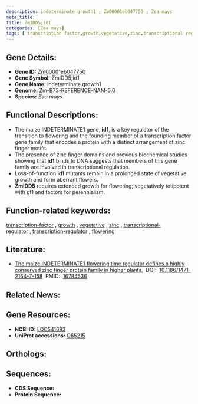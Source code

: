```yaml
---
description: indeterminate growth1 ; Zm00001eb047750 ; Zea mays
meta_title:
title: ZmIDD5;id1
categories: [Zea mays]
tags: [ transcription factor,growth,vegetative,zinc,transcriptional regulator,transcription regulator,flowering ]
---
```


## Gene Details:
- **Gene ID:**	[Zm00001eb047750](https://www.maizegdb.org/gene_center/gene/Zm00001eb047750)
- **Gene Symbol:** ZmIDD5;id1
- **Gene Name:** indeterminate growth1
- **Genome:** [Zm-B73-REFERENCE-NAM-5.0](https://www.maizegdb.org/genome/assembly/Zm-B73-REFERENCE-NAM-5.0)
- **Species:** *Zea mays*

## Functional Descriptions:
   - The maize INDETERMINATE1 gene, **id1**, is a key regulator of the transition to flowering and the founding member of a transcription factor gene family that encodes a protein with a distinct arrangement of zinc finger motifs.
   - The presence of zinc finger domains and previous biochemical studies showing that **id1** binds to DNA suggests that members of this gene family are involved in transcriptional regulation.
   - Loss-of-function **id1** mutants remain in a prolonged state of vegetative growth and form aberrant flowers.
   - **ZmIDD5** requires extended growth for flowering; vegetatively totipotent with gt1 and factors for perennialism.

## Function-related keywords:
[transcription-factor](/tags/transcription-factor/)&nbsp;,&nbsp;[growth](/tags/growth/)&nbsp;,&nbsp;[vegetative](/tags/vegetative/)&nbsp;,&nbsp;[zinc](/tags/zinc/)&nbsp;,&nbsp;[transcriptional-regulator](/tags/transcriptional-regulator/)&nbsp;,&nbsp;[transcription-regulator](/tags/transcription-regulator/)&nbsp;,&nbsp;[flowering](/tags/flowering/)

## Literature:
   - [The maize INDETERMINATE1 flowering time regulator defines a highly conserved zinc finger protein family in higher plants.]( https://www.ncbi.nlm.nih.gov/pmc/articles/PMC1586020/)&nbsp;&nbsp;DOI:&nbsp;&nbsp;[10.1186/1471-2164-7-158](https://www.ncbi.nlm.nih.gov/pmc/articles/PMC1586020/)&nbsp;&nbsp;PMID:&nbsp;&nbsp;[16784536](https://pubmed.ncbi.nlm.nih.gov/16784536/)

## Related News:

## Gene Resources:
- **NCBI ID:**  [LOC541693](https://www.ncbi.nlm.nih.gov/gene/?term=LOC541693)
- **UniProt accessions:** [O65215](https://www.uniprot.org/uniprotkb/O65215/entry)

## Orthologs:

## Sequences:
- **CDS Sequence:**
- **Protein Sequence:**
